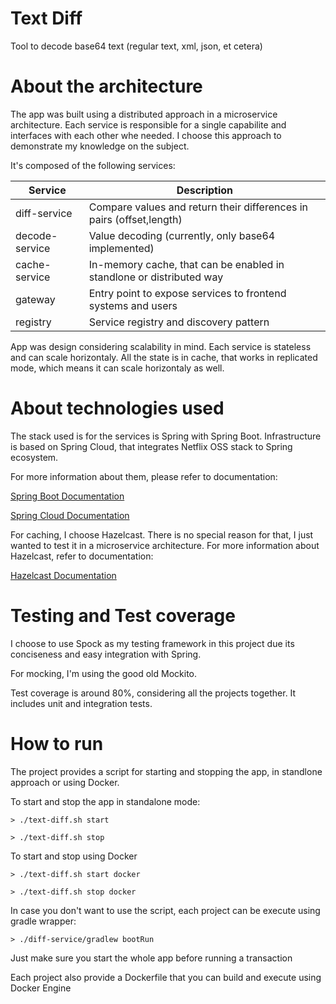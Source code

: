 Text Diff
===================
Tool to decode base64 text (regular text, xml, json, et cetera)

# About the architecture
The app was built using a distributed approach in a microservice architecture. Each service is responsible for a single capabilite and interfaces with each other whe needed. I choose this approach to demonstrate my knowledge on the subject.

It's composed of the following services:

| Service  | Description |
| ------------- | ------------- |
| diff-service  |  Compare values and return their differences in pairs (offset,length) |
| decode-service | Value decoding (currently, only base64 implemented)  |
| cache-service  | In-memory cache, that can be enabled in standlone or distributed way  |
| gateway  |  Entry point to expose services to frontend systems and users |
| registry  | Service registry and discovery pattern |

App was design considering scalability in mind. Each service is stateless and can scale horizontaly. All the state is in cache, that works in replicated mode, which means it can scale horizontaly as well.

# About technologies used
The stack used is for the services is Spring with Spring Boot. Infrastructure is based on Spring Cloud, that integrates Netflix OSS stack to Spring ecosystem.

For more information about them, please refer to documentation:

[Spring Boot Documentation](https://docs.spring.io/spring-boot/docs/current/reference/htmlsingle/)

[Spring Cloud Documentation](https://cloud.spring.io/spring-cloud-netflix/single/spring-cloud-netflix.html)

For caching, I choose Hazelcast. There is no special reason for that, I just wanted to test it in a microservice architecture. For more information about Hazelcast, refer to documentation:

[Hazelcast Documentation](https://docs.spring.io/spring-boot/docs/current/reference/html/boot-features-hazelcast.html)

# Testing and Test coverage
I choose to use Spock as my testing framework in this project due its conciseness and easy integration with Spring.

For mocking, I'm using the good old Mockito.

Test coverage is around 80%, considering all the projects together. It includes unit and integration tests.

# How to run
The project provides a script for starting and stopping the app, in standlone approach or using Docker.

To start and stop the app in standalone mode:

```shell
> ./text-diff.sh start
```

```shell
> ./text-diff.sh stop
```

To start and stop using Docker

```shell
> ./text-diff.sh start docker
```

```shell
> ./text-diff.sh stop docker
```

In case you don't want to use the script, each project can be execute using gradle wrapper:

```shell
> ./diff-service/gradlew bootRun
```

Just make sure you start the whole app before running a transaction

Each project also provide a Dockerfile that you can build and execute using Docker Engine
